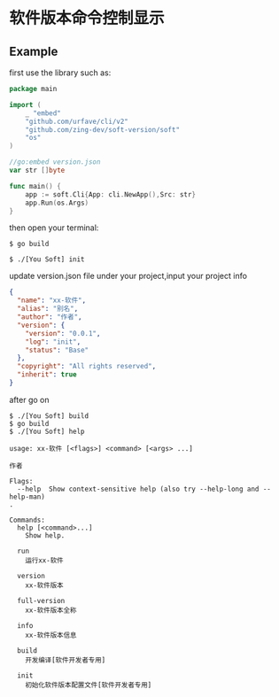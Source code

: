 # 软件版本命令控制显示

## Example
first use the library such as:
```go
package main

import (
	_ "embed"
	"github.com/urfave/cli/v2"
	"github.com/zing-dev/soft-version/soft"
	"os"
)

//go:embed version.json
var str []byte

func main() {
	app := soft.Cli{App: cli.NewApp(),Src: str}
	app.Run(os.Args)
}


```
then open your terminal:
```shell script
$ go build

$ ./[You Soft] init
```
update version.json file under your project,input your project info
```json
{
  "name": "xx-软件",
  "alias": "别名",
  "author": "作者",
  "version": {
    "version": "0.0.1",
    "log": "init",
    "status": "Base"
  },
  "copyright": "All rights reserved",
  "inherit": true
}
```
after go on
```shell script
$ ./[You Soft] build
$ go build
$ ./[You Soft] help

usage: xx-软件 [<flags>] <command> [<args> ...]

作者

Flags:
  --help  Show context-sensitive help (also try --help-long and --help-man)
.

Commands:
  help [<command>...]
    Show help.

  run
    运行xx-软件

  version
    xx-软件版本

  full-version
    xx-软件版本全称

  info
    xx-软件版本信息

  build
    开发编译[软件开发者专用]

  init
    初始化软件版本配置文件[软件开发者专用]

```